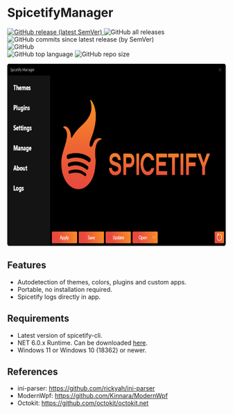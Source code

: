# SpicetifyManager
<p align="left">
   <a href="https://github.com/AdotBdot/SpicetifyManager/releases/latest">
      <img alt="GitHub release (latest SemVer)" src="https://img.shields.io/github/v/release/AdotBdot/SpicetifyManager?sort=semver">
   </a>
   <img alt="GitHub all releases" src="https://img.shields.io/github/downloads/AdotBdot/SpicetifyManager/total">
   <img alt="GitHub commits since latest release (by SemVer)" src="https://img.shields.io/github/commits-since/AdotBdot/SpicetifyManager/latest?sort=semver">
   <br/>
   <img alt="GitHub" src="https://img.shields.io/github/license/AdotBdot/SpicetifyManager">
   <br/>
   <img alt="GitHub top language" src="https://img.shields.io/github/languages/top/AdotBdot/SpicetifyManager">
   <img alt="GitHub repo size" src="https://img.shields.io/github/repo-size/AdotBdot/SpicetifyManager">
</p>
   
<img src="https://github.com/AdotBdot/SpicetifyManager/blob/master/Resources/screenshot.png" height=420/>

## Features
 - Autodetection of themes, colors, plugins and custom apps.
 - Portable, no installation required.
 - Spicetify logs directly in app.

## Requirements
 - Latest version of spicetify-cli.
 - NET 6.0.x Runtime. Can be downloaded <a href="https://dotnet.microsoft.com/en-us/download/dotnet/6.0">here</a>.
 - Windows 11 or Windows 10 (18362) or newer.

## References
 - ini-parser: <a href="https://github.com/rickyah/ini-parser">https://github.com/rickyah/ini-parser</a>
 - ModernWpf: <a href=https://github.com/Kinnara/ModernWpf>https://github.com/Kinnara/ModernWpf</a>
 - Octokit: <a href="https://github.com/octokit/octokit.net">https://github.com/octokit/octokit.net</a>
